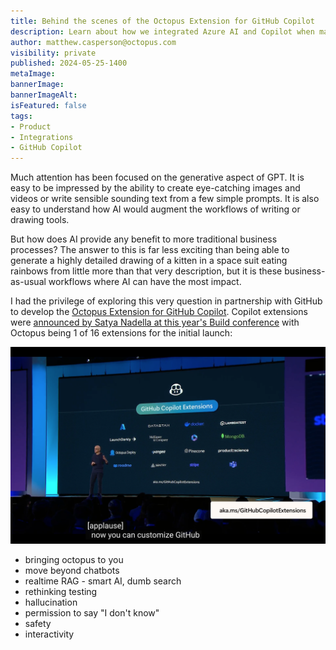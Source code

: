 ```yaml
---
title: Behind the scenes of the Octopus Extension for GitHub Copilot
description: Learn about how we integrated Azure AI and Copilot when making the Octopus extension
author: matthew.casperson@octopus.com
visibility: private
published: 2024-05-25-1400
metaImage: 
bannerImage: 
bannerImageAlt:
isFeatured: false
tags:
- Product
- Integrations
- GitHub Copilot
---
```


Much attention has been focused on the generative aspect of GPT. It is easy to be impressed by the ability to create eye-catching images and videos or write sensible sounding text from a few simple prompts. It is also easy to understand how AI would augment the workflows of writing or drawing tools.

But how does AI provide any benefit to more traditional business processes? The answer to this is far less exciting than being able to generate a highly detailed drawing of a kitten in a space suit eating rainbows from little more than that very description, but it is these business-as-usual workflows where AI can have the most impact.

I had the privilege of exploring this very question in partnership with GitHub to develop the [Octopus Extension for GitHub Copilot](https://octopus.com/docs/administration/copilot). Copilot extensions were [announced by Satya Nadella at this year's Build conference](https://youtu.be/8OviTSFqucI?t=2334) with Octopus being 1 of 16 extensions for the initial launch:

![Build keynote address](build-keynote.png)

* bringing octopus to you
* move beyond chatbots
* realtime RAG - smart AI, dumb search
* rethinking testing
* hallucination
* permission to say "I don't know"
* safety
* interactivity